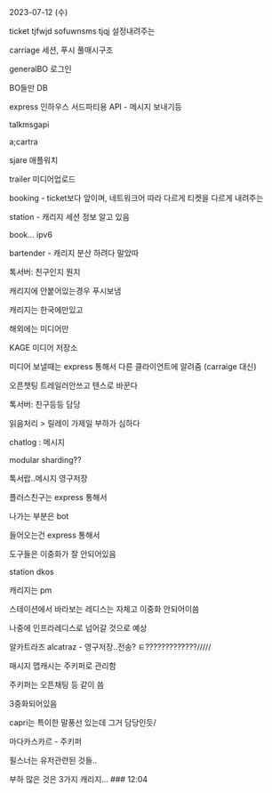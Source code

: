 2023-07-12 (수)

ticket tjfwjd sofuwnsms tjqj 설정내려주는

carriage 세션, 푸시 풀매시구조

generalBO 로그인

BO들만 DB

express 인하우스 서드파티용 API - 메시지 보내기등

talkmsgapi

a;cartra

sjare 애플워치

trailer 미디어업로드

  

  

booking - ticket보다 앞이며, 네트워크어 따라 다르게 티켓을 다르게 내려주는

  

station - 캐리지 세션 정보 알고 있음

  

book… ipv6

bartender - 캐리지 분산 하려다 말았따

  

톡서버: 친구인지 뭔지

  

캐리지에 안붙어있는경우 푸시보냄

캐리지는 한국에만있고

해외에는 미디어만

  

KAGE 미디어 저장소

  

미디어 보낼때는 express 통해서 다른 클라이언트에 알려줌 (carraige 대신)

  

  

오픈챗팅 트레일러안쓰고 텐스로 바꾼다

  

톡서버: 친구등등 담당

  

읽음처리 > 릴레이 가제일 부하가 심하다

  

chatlog : 메시지

  

modular sharding??

톡서랍..메시지 영구저장

  

플러스친구는 express 통해서

나가는 부분은 bot

들어오는건 express 통해서

  

도구들은 이중화가 잘 안되어있음

  

station dkos

캐리지는 pm

스테이션에서 바라보는 레디스는 자체고 이중화 안되어이씀

나중에 인프라레디스로 넘어갈 것으로 예상

  

  

알카트라즈 alcatraz - 영구저장..전송? ㅌ?????????????/////

  

매시지 맵캐시는 주키퍼로 관리함

주키퍼는 오픈채팅 등 같이 씀

3중화되어있음

  

capri는 특이한 말풍선 있는데 그거 담당인듯/

  

  

마다카스카르 - 주키퍼

  

필스너는 유저관련된 것들..

  

부하 많은 것은 3가지 캐리지… ### 12:04